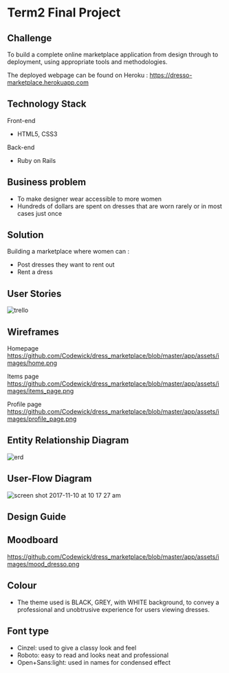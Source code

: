 # Term2 Final Project


## Challenge

To build a complete online marketplace application from design through to deployment, using appropriate tools and methodologies.

The deployed webpage can be found on Heroku  : https://dresso-marketplace.herokuapp.com


## Technology Stack

Front-end

* HTML5, CSS3

Back-end

* Ruby on Rails

## Business problem

* To make designer wear accessible to more women
* Hundreds of dollars are spent on dresses that are worn rarely or in most cases just once

## Solution

Building a marketplace where women can :
* Post dresses they want to rent out
* Rent a dress

## User Stories

 ![trello](https://user-images.githubusercontent.com/27904151/32637747-b597ffee-c60f-11e7-9d20-42fdc5ad5e2b.png)

## Wireframes

Homepage
https://github.com/Codewick/dress_marketplace/blob/master/app/assets/images/home.png

Items page
https://github.com/Codewick/dress_marketplace/blob/master/app/assets/images/items_page.png

Profile page
https://github.com/Codewick/dress_marketplace/blob/master/app/assets/images/profile_page.png


## Entity Relationship Diagram

![erd](https://user-images.githubusercontent.com/27904151/32641922-d937995e-c624-11e7-9e53-ff0e3bb105f9.png)

## User-Flow Diagram

![screen shot 2017-11-10 at 10 17 27 am](https://user-images.githubusercontent.com/27904151/32641930-eb992860-c624-11e7-9cc7-098808373ffe.png)

## Design Guide

## Moodboard
https://github.com/Codewick/dress_marketplace/blob/master/app/assets/images/mood_dresso.png

## Colour

* The theme used is BLACK, GREY, with WHITE background, to convey a professional and unobtrusive experience for users viewing dresses.

## Font type

* Cinzel: used to give a classy look and feel
* Roboto: easy to read and looks neat and professional
* Open+Sans:light: used in names for condensed effect
